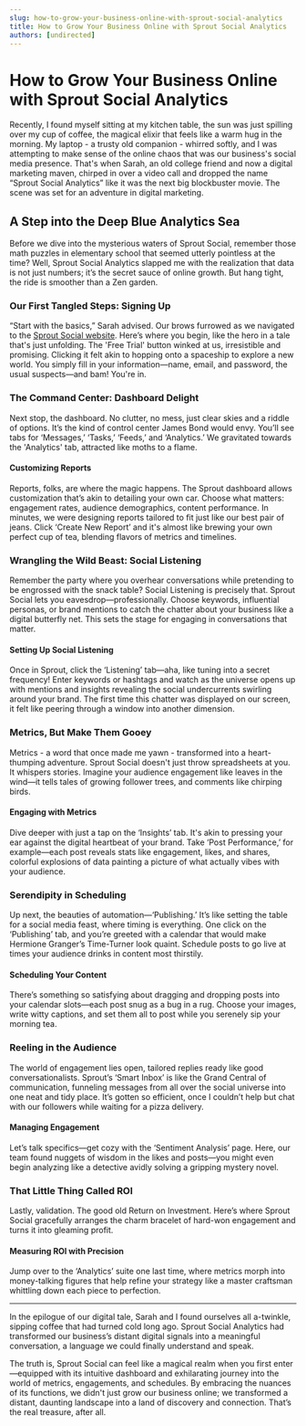 ```yaml
---
slug: how-to-grow-your-business-online-with-sprout-social-analytics
title: How to Grow Your Business Online with Sprout Social Analytics
authors: [undirected]
---
```



# How to Grow Your Business Online with Sprout Social Analytics

Recently, I found myself sitting at my kitchen table, the sun was just spilling over my cup of coffee, the magical elixir that feels like a warm hug in the morning. My laptop - a trusty old companion - whirred softly, and I was attempting to make sense of the online chaos that was our business's social media presence. That's when Sarah, an old college friend and now a digital marketing maven, chirped in over a video call and dropped the name “Sprout Social Analytics” like it was the next big blockbuster movie. The scene was set for an adventure in digital marketing.

## A Step into the Deep Blue Analytics Sea

Before we dive into the mysterious waters of Sprout Social, remember those math puzzles in elementary school that seemed utterly pointless at the time? Well, Sprout Social Analytics slapped me with the realization that data is not just numbers; it’s the secret sauce of online growth. But hang tight, the ride is smoother than a Zen garden.

### Our First Tangled Steps: Signing Up

“Start with the basics,” Sarah advised. Our brows furrowed as we navigated to the [Sprout Social website](https://sproutsocial.com/). Here’s where you begin, like the hero in a tale that's just unfolding. The 'Free Trial' button winked at us, irresistible and promising. Clicking it felt akin to hopping onto a spaceship to explore a new world. You simply fill in your information—name, email, and password, the usual suspects—and bam! You're in.

### The Command Center: Dashboard Delight

Next stop, the dashboard. No clutter, no mess, just clear skies and a riddle of options. It’s the kind of control center James Bond would envy. You’ll see tabs for ‘Messages,’ ‘Tasks,’ ‘Feeds,’ and ‘Analytics.’ We gravitated towards the 'Analytics' tab, attracted like moths to a flame.

#### Customizing Reports

Reports, folks, are where the magic happens. The Sprout dashboard allows customization that’s akin to detailing your own car. Choose what matters: engagement rates, audience demographics, content performance. In minutes, we were designing reports tailored to fit just like our best pair of jeans. Click ‘Create New Report’ and it's almost like brewing your own perfect cup of tea, blending flavors of metrics and timelines.

### Wrangling the Wild Beast: Social Listening

Remember the party where you overhear conversations while pretending to be engrossed with the snack table? Social Listening is precisely that. Sprout Social lets you eavesdrop—professionally. Choose keywords, influential personas, or brand mentions to catch the chatter about your business like a digital butterfly net. This sets the stage for engaging in conversations that matter.

#### Setting Up Social Listening

Once in Sprout, click the ‘Listening’ tab—aha, like tuning into a secret frequency! Enter keywords or hashtags and watch as the universe opens up with mentions and insights revealing the social undercurrents swirling around your brand. The first time this chatter was displayed on our screen, it felt like peering through a window into another dimension.

### Metrics, But Make Them Gooey

Metrics - a word that once made me yawn - transformed into a heart-thumping adventure. Sprout Social doesn't just throw spreadsheets at you. It whispers stories. Imagine your audience engagement like leaves in the wind—it tells tales of growing follower trees, and comments like chirping birds.

#### Engaging with Metrics

Dive deeper with just a tap on the ‘Insights’ tab. It's akin to pressing your ear against the digital heartbeat of your brand. Take ‘Post Performance,’ for example—each post reveals stats like engagement, likes, and shares, colorful explosions of data painting a picture of what actually vibes with your audience.

### Serendipity in Scheduling

Up next, the beauties of automation—‘Publishing.’ It’s like setting the table for a social media feast, where timing is everything. One click on the ‘Publishing’ tab, and you’re greeted with a calendar that would make Hermione Granger’s Time-Turner look quaint. Schedule posts to go live at times your audience drinks in content most thirstily.

#### Scheduling Your Content

There’s something so satisfying about dragging and dropping posts into your calendar slots—each post snug as a bug in a rug. Choose your images, write witty captions, and set them all to post while you serenely sip your morning tea.

### Reeling in the Audience

The world of engagement lies open, tailored replies ready like good conversationalists. Sprout’s ‘Smart Inbox’ is like the Grand Central of communication, funneling messages from all over the social universe into one neat and tidy place. It’s gotten so efficient, once I couldn’t help but chat with our followers while waiting for a pizza delivery. 

#### Managing Engagement

Let’s talk specifics—get cozy with the ‘Sentiment Analysis’ page. Here, our team found nuggets of wisdom in the likes and posts—you might even begin analyzing like a detective avidly solving a gripping mystery novel.

### That Little Thing Called ROI

Lastly, validation. The good old Return on Investment. Here’s where Sprout Social gracefully arranges the charm bracelet of hard-won engagement and turns it into gleaming profit. 

#### Measuring ROI with Precision

Jump over to the ‘Analytics’ suite one last time, where metrics morph into money-talking figures that help refine your strategy like a master craftsman whittling down each piece to perfection.

---

In the epilogue of our digital tale, Sarah and I found ourselves all a-twinkle, sipping coffee that had turned cold long ago. Sprout Social Analytics had transformed our business’s distant digital signals into a meaningful conversation, a language we could finally understand and speak. 

The truth is, Sprout Social can feel like a magical realm when you first enter—equipped with its intuitive dashboard and exhilarating journey into the world of metrics, engagements, and schedules. By embracing the nuances of its functions, we didn't just grow our business online; we transformed a distant, daunting landscape into a land of discovery and connection. That’s the real treasure, after all.